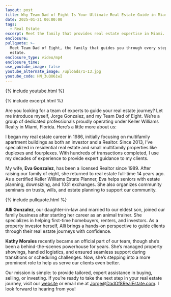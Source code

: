 ```yaml
---
layout: post
title: Why Team Dad of Eight Is Your Ultimate Real Estate Guide in Miami
date: 2025-01-21 00:00:00
tags:
  - Real Estate
excerpt: Meet the family that provides real estate expertise in Miami.
enclosure:
pullquote: >-
  Meet Team Dad of Eight, the family that guides you through every step of real
  estate.
enclosure_type: video/mp4
enclosure_time:
use_youtube_image: false
youtube_alternate_image: /uploads/1-13.jpg
youtube_code: HN_3uQU6iwI
---
```

{% include youtube.html %}

{% include excerpt.html %}

Are you looking for a team of experts to guide your real estate journey? Let me introduce myself, Jorge Gonzalez, and my Team Dad of Eight. We’re a group of dedicated professionals proudly operating under Keller Williams Realty in Miami, Florida. Here’s a little more about us:

I began my real estate career in 1986, initially focusing on multifamily apartment buildings as both an investor and a Realtor. Since 2013, I’ve specialized in residential real estate and small multifamily properties like duplexes and fourplexes. With hundreds of transactions completed, I use my decades of experience to provide expert guidance to my clients.

My wife, **Eva Gonzalez**, has been a licensed Realtor since 1989. After raising our family of eight, she returned to real estate full-time 14 years ago. As a certified Keller Williams Estate Planner, Eva helps seniors with estate planning, downsizing, and 1031 exchanges. She also organizes community seminars on trusts, wills, and estate planning to support our community.

{% include pullquote.html %}

**Alli Gonzalez**, our daughter-in-law and married to our eldest son, joined our family business after starting her career as an animal trainer. She specializes in helping first-time homebuyers, renters, and investors. As a property investor herself, Alli brings a hands-on perspective to guide clients through their real estate journeys with confidence.

**Kathy Morales** recently became an official part of our team, though she’s been a behind-the-scenes powerhouse for years. She’s managed property showings, handled logistics, and ensured seamless support during transitions or scheduling challenges. Now, she’s stepping into a more prominent role to help us serve our clients even better.

Our mission is simple: to provide tailored, expert assistance in buying, selling, or investing. If you’re ready to take the next step in your real estate journey, visit our [website](https://dadof8realestate.com/) or email me at Jorge@DadOf8RealEstate.com. I look forward to hearing from you!